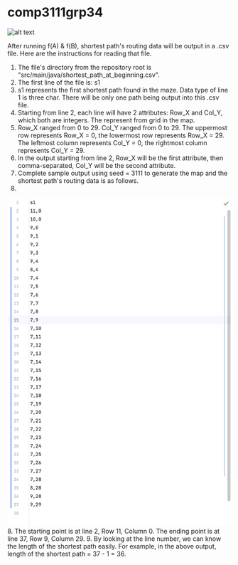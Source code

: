 # comp3111grp34

![alt text](https://github.com/yxiaoaz/Comp3111F23G34/blob/main/group%20info.png)



After running f(A) & f(B), shortest path's routing data will be output in a .csv file. Here are the instructions for reading that file.

1. The file's directory from the repository root is "src/main/java/shortest_path_at_beginning.csv".
2. The first line of the file is:
s1
3. s1 represents the first shortest path found in the maze. Data type of line 1 is three char. There will be only one path being output into this .csv file.
4. Starting from line 2, each line will have 2 attributes: Row_X and Col_Y, which both are integers. The represent from grid in the map.
5. Row_X ranged from 0 to 29. Col_Y ranged from 0 to 29. The uppermost row represents Row_X = 0, the lowermost row represents Row_X = 29. The leftmost column represents Col_Y = 0, the rightmost column represents Col_Y = 29.
5. In the output starting from line 2, Row_X will be the first attribute, then comma-separated, Col_Y will be the second attribute.
6. Complete sample output using seed = 3111 to generate the map and the shortest path's routing data is as follows.
7. 
![Sample output.png](Sample%20output.png)
8. The starting point is at line 2, Row 11, Column 0. The ending point is at line 37, Row 9, Column 29.
9. By looking at the line number, we can know the length of the shortest path easily. For example, in the above output, length of the shortest path = 37 - 1 = 36.
